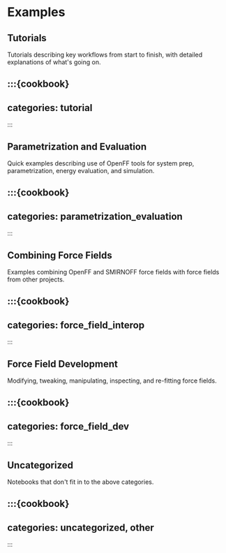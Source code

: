 # Examples

## Tutorials

Tutorials describing key workflows from start to finish, with detailed explanations of what's going on.

:::{cookbook}
---
categories: tutorial
---
:::

## Parametrization and Evaluation

Quick examples describing use of OpenFF tools for system prep, parametrization, energy evaluation, and simulation.

:::{cookbook}
---
categories: parametrization_evaluation
---
:::

## Combining Force Fields

Examples combining OpenFF and SMIRNOFF force fields with force fields from other projects.

:::{cookbook}
---
categories: force_field_interop
---
:::

## Force Field Development

Modifying, tweaking, manipulating, inspecting, and re-fitting force fields.

:::{cookbook}
---
categories: force_field_dev
---
:::

## Uncategorized

Notebooks that don't fit in to the above categories.

:::{cookbook}
---
categories: uncategorized, other
---
:::
